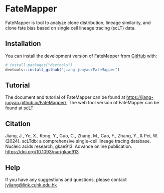 
<!-- README.md is generated from README.Rmd. Please edit that file -->

# FateMapper

<!-- badges: start -->
<!-- badges: end -->

FateMapper is tool to analyze clone distribution, lineage similarity,
and clone fate bias based on single cell lineage tracing (scLT) data.

## Installation

You can install the development version of FateMapper from
[GitHub](https://github.com/) with:

``` r
# install.packages("devtools")
devtools::install_github("jiang-junyao/FateMapper")
```

## Tutorial

The document and tutorial of FateMapper can be found at
<https://jiang-junyao.github.io/FateMapper/>; The web tool version of
FateMapper can be found at [scLT](https://scltdb.com)

## Citation

Jiang, J., Ye, X., Kong, Y., Guo, C., Zhang, M., Cao, F., Zhang, Y., & Pei, W. (2024). scLTdb: a comprehensive single-cell lineage tracing database. Nucleic acids research, gkae913. Advance online publication. https://doi.org/10.1093/nar/gkae913

## Help

If you have any suggestions and questions, please contact
<jyjiang@link.cuhk.edu.hk>
